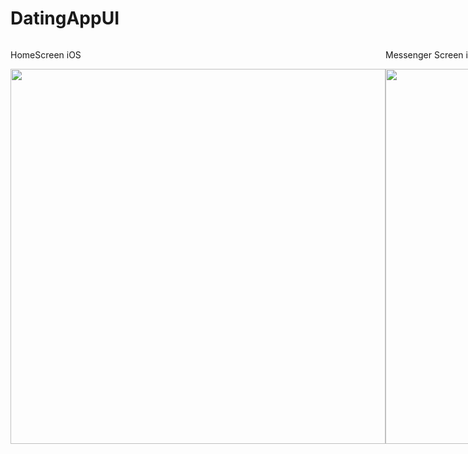 # DatingAppUI

<div style="display: flex;">

  <div>
    <p>HomeScreen iOS</p>
    <img height="600" src="https://i.ibb.co/Z88v52m/Screen-Shot-2020-12-13-at-3-54-56-PM.png">
  </div>
  
  <div>
    <p>Messenger Screen iOS</p>
    <img height="600" src="https://i.ibb.co/M7830fp/Screen-Shot-2020-12-13-at-3-56-31-PM.png">
  </div>

</div>
